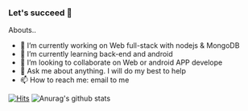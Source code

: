 
### Let's succeed :trident:

Abouts..

- 🔭 I’m currently working on Web full-stack with nodejs & MongoDB
- 🌱 I’m currently learning back-end and android
- 👯 I’m looking to collaborate on Web or android APP develope
- 💬 Ask me about anything. I will do my best to help
- 📫 How to reach me: email to me

[![Hits](https://hits.seeyoufarm.com/api/count/incr/badge.svg?url=https%3A%2F%2Fgithub.com%2FholicAZ&count_bg=%236CDBEB&title_bg=%23595555&icon=&icon_color=%23E7E7E7&title=hits&edge_flat=false)](https://hits.seeyoufarm.com)
![Anurag's github stats](https://github-readme-stats.vercel.app/api?username=holicAZ&show_icons=true&theme=dracula)

